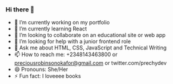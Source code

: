 ### Hi there 👋






- 🔭 I’m currently working on my portfolio
- 🌱 I’m currently learning React
- 👯 I’m looking to collaborate on an educational site or web app
- 🤔 I’m looking for help with a junior frontend role
- 💬 Ask me about  HTML, CSS, JavaScript and Technical Writing
- 📫 How to reach me: +2348143463800 or preciousrobinsonokafor@gmail.com or twitter.com/prechydev
- 😄 Pronouns: She/Her
- ⚡ Fun fact: I loveeee books
